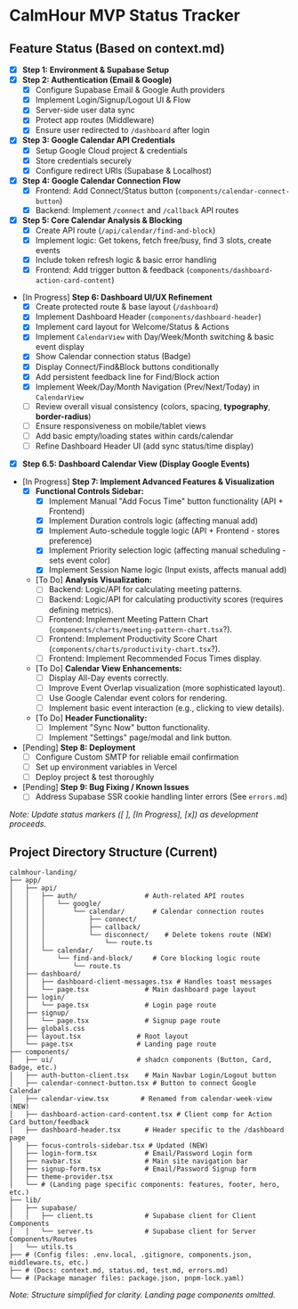 # CalmHour MVP Status Tracker

## Feature Status (Based on context.md)

*   [x] **Step 1: Environment & Supabase Setup**
*   [x] **Step 2: Authentication (Email & Google)**
    *   [x] Configure Supabase Email & Google Auth providers
    *   [x] Implement Login/Signup/Logout UI & Flow
    *   [x] Server-side user data sync
    *   [x] Protect app routes (Middleware)
    *   [x] Ensure user redirected to `/dashboard` after login
*   [x] **Step 3: Google Calendar API Credentials**
    *   [x] Setup Google Cloud project & credentials
    *   [x] Store credentials securely
    *   [x] Configure redirect URIs (Supabase & Localhost)
*   [x] **Step 4: Google Calendar Connection Flow**
    *   [x] Frontend: Add Connect/Status button (`components/calendar-connect-button`)
    *   [x] Backend: Implement `/connect` and `/callback` API routes
*   [x] **Step 5: Core Calendar Analysis & Blocking**
    *   [x] Create API route (`/api/calendar/find-and-block`)
    *   [x] Implement logic: Get tokens, fetch free/busy, find 3 slots, create events
    *   [x] Include token refresh logic & basic error handling
    *   [x] Frontend: Add trigger button & feedback (`components/dashboard-action-card-content`)
*   [In Progress] **Step 6: Dashboard UI/UX Refinement**
    *   [x] Create protected route & base layout (`/dashboard`)
    *   [x] Implement Dashboard Header (`components/dashboard-header`)
    *   [x] Implement card layout for Welcome/Status & Actions
    *   [x] Implement `CalendarView` with Day/Week/Month switching & basic event display
    *   [x] Show Calendar connection status (Badge)
    *   [x] Display Connect/Find&Block buttons conditionally
    *   [x] Add persistent feedback line for Find/Block action
    *   [x] Implement Week/Day/Month Navigation (Prev/Next/Today) in `CalendarView`
    *   [ ] Review overall visual consistency (colors, spacing, **typography**, **border-radius**)
    *   [ ] Ensure responsiveness on mobile/tablet views
    *   [ ] Add basic empty/loading states within cards/calendar
    *   [ ] Refine Dashboard Header UI (add sync status/time display)
*   [x] **Step 6.5: Dashboard Calendar View (Display Google Events)**
*   [In Progress] **Step 7: Implement Advanced Features & Visualization** 
    *   [x] **Functional Controls Sidebar:**
        *   [x] Implement Manual "Add Focus Time" button functionality (API + Frontend)
        *   [x] Implement Duration controls logic (affecting manual add)
        *   [x] Implement Auto-schedule toggle logic (API + Frontend - stores preference)
        *   [x] Implement Priority selection logic (affecting manual scheduling - sets event color)
        *   [x] Implement Session Name logic (Input exists, affects manual add)
    *   [To Do] **Analysis Visualization:**
        *   [ ] Backend: Logic/API for calculating meeting patterns.
        *   [ ] Backend: Logic/API for calculating productivity scores (requires defining metrics).
        *   [ ] Frontend: Implement Meeting Pattern Chart (`components/charts/meeting-pattern-chart.tsx`?).
        *   [ ] Frontend: Implement Productivity Score Chart (`components/charts/productivity-chart.tsx`?).
        *   [ ] Frontend: Implement Recommended Focus Times display.
    *   [To Do] **Calendar View Enhancements:**
        *   [ ] Display All-Day events correctly.
        *   [ ] Improve Event Overlap visualization (more sophisticated layout).
        *   [ ] Use Google Calendar event colors for rendering.
        *   [ ] Implement basic event interaction (e.g., clicking to view details).
    *   [To Do] **Header Functionality:**
        *   [ ] Implement "Sync Now" button functionality.
        *   [ ] Implement "Settings" page/modal and link button.
*   [Pending] **Step 8: Deployment**
    *   [ ] Configure Custom SMTP for reliable email confirmation
    *   [ ] Set up environment variables in Vercel
    *   [ ] Deploy project & test thoroughly
*   [Pending] **Step 9: Bug Fixing / Known Issues**
    *   [ ] Address Supabase SSR cookie handling linter errors (See `errors.md`)

*Note: Update status markers ([ ], [In Progress], [x]) as development proceeds.*

## Project Directory Structure (Current)

```
calmhour-landing/
├── app/
│   ├── api/
│   │   ├── auth/                 # Auth-related API routes
│   │   │   └── google/
│   │   │       └── calendar/       # Calendar connection routes
│   │   │           ├── connect/
│   │   │           ├── callback/
│   │   │           └── disconnect/    # Delete tokens route (NEW)
│   │   │               └── route.ts
│   │   └── calendar/
│   │       └── find-and-block/     # Core blocking logic route
│   │           └── route.ts
│   ├── dashboard/
│   │   ├── dashboard-client-messages.tsx # Handles toast messages
│   │   └── page.tsx              # Main dashboard page layout
│   ├── login/
│   │   └── page.tsx              # Login page route
│   ├── signup/
│   │   └── page.tsx              # Signup page route
│   ├── globals.css
│   ├── layout.tsx              # Root layout
│   └── page.tsx                # Landing page route
├── components/
│   ├── ui/                     # shadcn components (Button, Card, Badge, etc.)
│   ├── auth-button-client.tsx    # Main Navbar Login/Logout button
│   ├── calendar-connect-button.tsx # Button to connect Google Calendar
│   ├── calendar-view.tsx        # Renamed from calendar-week-view (NEW)
│   ├── dashboard-action-card-content.tsx # Client comp for Action Card button/feedback
│   ├── dashboard-header.tsx      # Header specific to the /dashboard page
│   ├── focus-controls-sidebar.tsx # Updated (NEW)
│   ├── login-form.tsx            # Email/Password Login form
│   ├── navbar.tsx                # Main site navigation bar
│   ├── signup-form.tsx           # Email/Password Signup form
│   ├── theme-provider.tsx
│   └── # (Landing page specific components: features, footer, hero, etc.)
├── lib/
│   ├── supabase/
│   │   ├── client.ts             # Supabase client for Client Components
│   │   └── server.ts             # Supabase client for Server Components/Routes
│   └── utils.ts
├── # (Config files: .env.local, .gitignore, components.json, middleware.ts, etc.)
├── # (Docs: context.md, status.md, test.md, errors.md)
└── # (Package manager files: package.json, pnpm-lock.yaml)
```

*Note: Structure simplified for clarity. Landing page components omitted.* 

